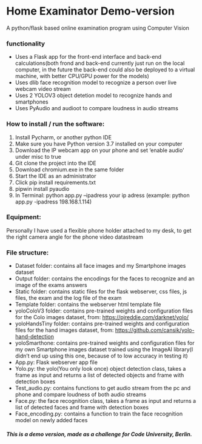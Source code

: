 # Home Examinator Demo-version

A python/flask based online examination program using Computer Vision

### functionality
- Uses a Flask app for the front-end interface and back-end calculations(both frond and back-end currently just run on the local computer, in the future the back-end could also be deployed to a virtual machine, with better CPU/GPU power for the models)
- Uses dlib face recognition model to recognize a person over live webcam video stream
- Uses 2 YOLOV3 object detetion model to recognize hands and smartphones
- Uses PyAudio and audioot to compare loudness in audio streams

### How to install / run the software:
1.	Install Pycharm, or another python IDE
2.	Make sure you have Python version 3.7 installed on your computer
3.	Download the IP webcam app on your phone and set ‘enable audio’ under misc to true
4.	Git clone the project into the IDE
5.	Download chromium.exe in the same folder
6.	Start the IDE as an administrator
7.	Click pip install requirements.txt
8. 	pipwin install pyaudio
9.	In Terminal: python app.py –ipadress your ip adress (example: python app.py -ipadress 198.168.1.114)

### Equipment:
Personally I have used a flexible phone holder attached to my desk, to get the right camera angle for the
phone video datastream

### File structure:
-	Dataset folder: contains all face images and my Smartphone images dataset
-	Output folder: contains the encodings for the faces to recognize and an image of the exams answers
-	Static folder: contains static files for the flask webserver, css files, js files, the exam and the log file of the exam
-	Template folder: contains the webserver html template file
-	yoloColoV3 folder: contains pre-trained weights and configuration files for the Colo images dataset, from: https://pjreddie.com/darknet/yolo/
-	yoloHandsTiny folder: contains pre-trained weights and configuration files for the hand images dataset, from: https://github.com/cansik/yolo-hand-detection
-	yoloSmarthone: contains pre-trained weights and configuration files for my own Smartphone images dataset trained using the ImageAI library(I didn’t end up using this one, because of to low accuracy in testing it)
-	App.py: Flask webserver app file
-	Yolo.py: the yolo(You only look once) object detection class, takes a frame as input and returns a list of detected objects and frame with detection boxes
-	Test_audio.py: contains functions to get audio stream from the pc and phone and compare loudness of both audio streams
-	Face.py: the face recognition class, takes a frame as input and returns a list of detected faces and frame with detection boxes
-	Face_encoding.py: contains a function to train the face recognition model on newly added faces



##### This is a demo version, made as a challenge for Code University, Berlin.